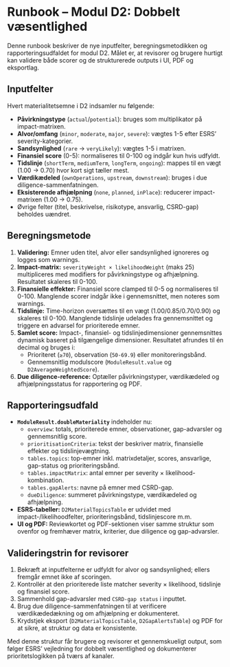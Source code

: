 # Runbook – Modul D2: Dobbelt væsentlighed

Denne runbook beskriver de nye inputfelter, beregningsmetodikken og rapporteringsudfaldet for modul D2. Målet er, at revisorer
og brugere hurtigt kan validere både scorer og de strukturerede outputs i UI, PDF og eksportlag.

## Inputfelter

Hvert materialitetsemne i D2 indsamler nu følgende:

- **Påvirkningstype** (`actual`/`potential`): bruges som multiplikator på impact-matrixen.
- **Alvor/omfang** (`minor`, `moderate`, `major`, `severe`): vægtes 1-5 efter ESRS’ severity-kategorier.
- **Sandsynlighed** (`rare` → `veryLikely`): vægtes 1-5 i matrixen.
- **Finansiel score** (0-5): normaliseres til 0-100 og indgår kun hvis udfyldt.
- **Tidslinje** (`shortTerm`, `mediumTerm`, `longTerm`, `ongoing`): mappes til en vægt (1.00 → 0.70) hvor kort sigt tæller mest.
- **Værdikædeled** (`ownOperations`, `upstream`, `downstream`): bruges i due diligence-sammenfatningen.
- **Eksisterende afhjælpning** (`none`, `planned`, `inPlace`): reducerer impact-matrixen (1.00 → 0.75).
- Øvrige felter (titel, beskrivelse, risikotype, ansvarlig, CSRD-gap) beholdes uændret.

## Beregningsmetode

1. **Validering:** Emner uden titel, alvor eller sandsynlighed ignoreres og logges som warnings.
2. **Impact-matrix:** `severityWeight × likelihoodWeight` (maks 25) multipliceres med modifiers for påvirkningstype og
   afhjælpning. Resultatet skaleres til 0-100.
3. **Finansielle effekter:** Finansiel score clamped til 0-5 og normaliseres til 0-100. Manglende scorer indgår ikke i gennemsnittet,
   men noteres som warnings.
4. **Tidslinje:** Time-horizon oversættes til en vægt (1.00/0.85/0.70/0.90) og skaleres til 0-100. Manglende tidslinje udelades
   fra gennemsnittet og triggere en advarsel for prioriterede emner.
5. **Samlet score:** Impact-, finansiel- og tidslinjedimensioner gennemsnittes dynamisk baseret på tilgængelige dimensioner.
   Resultatet afrundes til én decimal og bruges i:
   - Prioriteret (`≥70`), observation (`50-69.9`) eller monitoreringsbånd.
   - Gennemsnitlig modulscore (`ModuleResult.value` og `D2AverageWeightedScore`).
6. **Due diligence-reference:** Optæller påvirkningstyper, værdikædeled og afhjælpningsstatus for rapportering og PDF.

## Rapporteringsudfald

- **`ModuleResult.doubleMateriality`** indeholder nu:
  - `overview`: totals, prioriterede emner, observationer, gap-advarsler og gennemsnitlig score.
  - `prioritisationCriteria`: tekst der beskriver matrix, finansielle effekter og tidslinjevægtning.
  - `tables.topics`: top-emner inkl. matrixdetaljer, scores, ansvarlige, gap-status og prioriteringsbånd.
  - `tables.impactMatrix`: antal emner per severity × likelihood-kombination.
  - `tables.gapAlerts`: navne på emner med CSRD-gap.
  - `dueDiligence`: summeret påvirkningstype, værdikædeled og afhjælpning.
- **ESRS-tabeller:** `D2MaterialTopicsTable` er udvidet med impact-/likelihoodfelter, prioriteringsbånd, tidslinjescore m.m.
- **UI og PDF:** Reviewkortet og PDF-sektionen viser samme struktur som ovenfor og fremhæver matrix, kriterier, due diligence og gap-advarsler.

## Valideringstrin for revisorer

1. Bekræft at inputfelterne er udfyldt for alvor og sandsynlighed; ellers fremgår emnet ikke af scoringen.
2. Kontrollér at den prioriterede liste matcher severity × likelihood, tidslinje og finansiel score.
3. Sammenhold gap-advarsler med `CSRD-gap status` i inputtet.
4. Brug due diligence-sammenfatningen til at verificere værdikædedækning og om afhjælpning er dokumenteret.
5. Krydstjek eksport (`D2MaterialTopicsTable`, `D2GapAlertsTable`) og PDF for at sikre, at struktur og data er konsistente.

Med denne struktur får brugere og revisorer et gennemskueligt output, som følger ESRS’ vejledning for dobbelt væsentlighed og
dokumenterer prioritetslogikken på tværs af kanaler.
